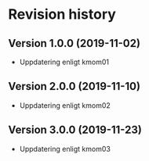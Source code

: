 Revision history
================

Version 1.0.0 (2019-11-02)
--------------------------
* Uppdatering enligt kmom01

Version 2.0.0 (2019-11-10)
--------------------------

* Uppdatering enligt kmom02

Version 3.0.0 (2019-11-23)
--------------------------

* Uppdatering enligt kmom03
